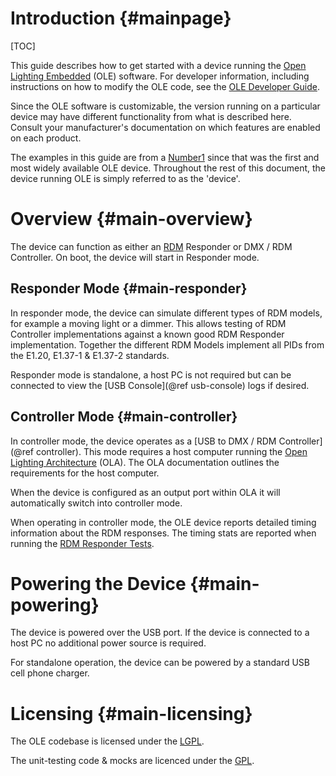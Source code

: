 Introduction     {#mainpage}
================

[TOC]

This guide describes how to get started with a device running the
[Open Lighting Embedded](https://www.openlighting.org/ole/) (OLE) software. For
developer information, including instructions on how to modify the OLE code,
see the [OLE Developer Guide](http://docs.openlighting.org/ole/doc/latest/).

Since the OLE software is customizable, the version running on a particular
device may have different functionality from what is described here. Consult
your manufacturer's documentation on which features are enabled on
each product.

The examples in this guide are from a
[Number1](https://www.openlighting.org/ole/number1/) since that was the first
and most widely available OLE device. Throughout the rest of this document, the
device running OLE is simply referred to as the 'device'.


# Overview {#main-overview}

The device can function as either an
[RDM](https://en.wikipedia.org/wiki/RDM_%28lighting%29) Responder or DMX / RDM
Controller. On boot, the device will start in Responder mode.

## Responder Mode {#main-responder}

In responder mode, the device can simulate different types of RDM models, for
example a moving light or a dimmer. This allows testing of RDM Controller
implementations against a known good RDM Responder implementation. Together the
different RDM Models implement all PIDs from the E1.20, E1.37-1 & E1.37-2
standards.

Responder mode is standalone, a host PC is not required but can be connected to
view the [USB Console](@ref usb-console) logs if desired.

## Controller Mode {#main-controller}

In controller mode, the device operates as a
[USB to DMX / RDM Controller](@ref controller). This mode requires a host
computer running the
[Open Lighting Architecture](https://www.openlighting.org/ola/) (OLA). The OLA
documentation outlines the requirements for the host computer.

When the device is configured as an output port within OLA it will
automatically switch into controller mode.

When operating in controller mode, the OLE device reports detailed timing
information about the RDM responses. The timing stats are reported when running
the [RDM Responder
Tests](https://www.openlighting.org/rdm-tools/rdm-responder-tests/).

# Powering the Device {#main-powering}

The device is powered over the USB port. If the device is connected to a host
PC no additional power source is required.

For standalone operation, the device can be powered by a standard USB cell
phone charger.

# Licensing {#main-licensing}

The OLE codebase is licensed under the
[LGPL](http://www.gnu.org/licenses/lgpl.html).

The unit-testing code & mocks are licenced under the
[GPL](http://www.gnu.org/licenses/gpl.html).
